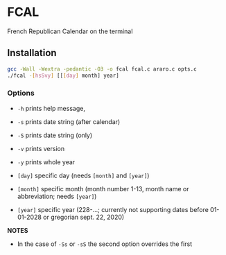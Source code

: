 # FCAL

French Republican Calendar on the terminal

## Installation

```bash
gcc -Wall -Wextra -pedantic -O3 -o fcal fcal.c araro.c opts.c
./fcal -[hsSvy] [[[day] month] year]
```

### Options
* `-h` prints help message,
* `-s` prints date string (after calendar)
* `-S` prints date string (only)
* `-v` prints version
* `-y` prints whole year

* `[day]` specific day (needs `[month]` and `[year]`)
* `[month]` specific month (month number 1-13, month name or abbreviation; needs `[year]`)
* `[year]` specific year (228-...; currently not supporting dates before 01-01-2028 or gregorian sept. 22, 2020)

**NOTES**

* In the case of `-Ss` or `-sS` the second option overrides the first